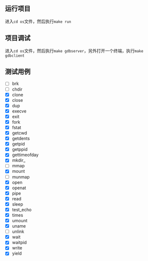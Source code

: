 ## 运行项目

进入`cd os`文件，然后执行`make run`

## 项目调试

进入`cd os`文件，然后执行`make gdbserver`，另外打开一个终端，执行`make gdbclient`

## 测试用例

- [ ] brk
- [ ] chdir
- [x] clone
- [x] close
- [x] dup
- [x] execve
- [x] exit
- [x] fork
- [x] fstat
- [x] getcwd
- [x] getdents
- [x] getpid
- [x] getppid
- [x] gettimeofday
- [x] mkdir_
- [ ] mmap
- [x] mount
- [ ] munmap
- [x] open
- [x] openat
- [x] pipe
- [x] read
- [x] sleep
- [x] test_echo
- [x] times
- [x] umount
- [x] uname
- [ ] unlink
- [x] wait
- [x] waitpid
- [x] write
- [x] yield